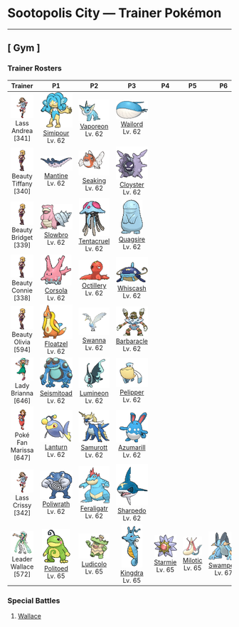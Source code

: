 # Sootopolis City — Trainer Pokémon

---

## [ Gym ]

### Trainer Rosters

| Trainer | P1 | P2 | P3 | P4 | P5 | P6 |
|:-------:|:--:|:--:|:--:|:--:|:--:|:--:|
| ![Lass Andrea](../../assets/trainers/lass.png "Lass Andrea")<br>Lass Andrea [341] | <div class="sprite-cell">![Simipour](../../assets/sprites/simipour/front.gif "Simipour: It prefers places with clean water. When its tuft runs low, it replenishes it by siphoning up water with its tail.")<br>[Simipour](../../pokemon/simipour.md)<br>Lv. 62</div> | <div class="sprite-cell">![Vaporeon](../../assets/sprites/vaporeon/front.gif "Vaporeon: Vaporeon underwent a spontaneous mutation and grew fins and gills that allow it to live underwater. This Pokémon has the ability to freely control water.")<br>[Vaporeon](../../pokemon/vaporeon.md)<br>Lv. 62</div> | <div class="sprite-cell">![Wailord](../../assets/sprites/wailord/front.gif "Wailord: When chasing prey, Wailord herds them by leaping out of the water and making a humongous splash. It is breathtaking to see this Pokémon leaping out of the sea with others in its pod.")<br>[Wailord](../../pokemon/wailord.md)<br>Lv. 62</div> |
| ![Beauty Tiffany](../../assets/trainers/beauty.png "Beauty Tiffany")<br>Beauty Tiffany [340] | <div class="sprite-cell">![Mantine](../../assets/sprites/mantine/front.gif "Mantine: On sunny days, schools of Mantine can be seen elegantly leaping over the sea’s waves. This Pokémon is not bothered by the Remoraid that hitches rides.")<br>[Mantine](../../pokemon/mantine.md)<br>Lv. 62</div> | <div class="sprite-cell">![Seaking](../../assets/sprites/seaking/front.gif "Seaking: Seaking is very protective of its eggs. The male and female will take turns patrolling around their nest and eggs. The guarding of eggs by these Pokémon goes on for over a month.")<br>[Seaking](../../pokemon/seaking.md)<br>Lv. 62</div> | <div class="sprite-cell">![Cloyster](../../assets/sprites/cloyster/front.gif "Cloyster: Cloyster is capable of swimming in the sea. It does so by swallowing water, then jetting it out toward the rear. This Pokémon shoots spikes from its shell using the same system.")<br>[Cloyster](../../pokemon/cloyster.md)<br>Lv. 62</div> |
| ![Beauty Bridget](../../assets/trainers/beauty.png "Beauty Bridget")<br>Beauty Bridget [339] | <div class="sprite-cell">![Slowbro](../../assets/sprites/slowbro/front.gif "Slowbro: Slowbro’s tail has a Shellder firmly attached with a bite. As a result, the tail can’t be used for fishing anymore. This causes Slowbro to grudgingly swim and catch prey instead.")<br>[Slowbro](../../pokemon/slowbro.md)<br>Lv. 62</div> | <div class="sprite-cell">![Tentacruel](../../assets/sprites/tentacruel/front.gif "Tentacruel: Tentacruel has tentacles that can be freely elongated and shortened at will. It ensnares prey with its tentacles and weakens the prey by dosing it with a harsh toxin. It can catch up to 80 prey at the same time.")<br>[Tentacruel](../../pokemon/tentacruel.md)<br>Lv. 62</div> | <div class="sprite-cell">![Quagsire](../../assets/sprites/quagsire/front.gif "Quagsire: Quagsire hunts for food by leaving its mouth wide open in water and waiting for its prey to blunder in unaware. Because the Pokémon does not move, it does not get very hungry.")<br>[Quagsire](../../pokemon/quagsire.md)<br>Lv. 62</div> |
| ![Beauty Connie](../../assets/trainers/beauty.png "Beauty Connie")<br>Beauty Connie [338] | <div class="sprite-cell">![Corsola](../../assets/sprites/corsola/front.gif "Corsola: Clusters of Corsola congregate in warm seas where they serve as ideal hiding places for smaller Pokémon. When the water temperature falls, this Pokémon migrates to the southern seas.")<br>[Corsola](../../pokemon/corsola.md)<br>Lv. 62</div> | <div class="sprite-cell">![Octillery](../../assets/sprites/octillery/front.gif "Octillery: Octillery grabs onto its foe using its tentacles. This Pokémon tries to immobilize it before delivering the finishing blow. If the foe turns out to be too strong, Octillery spews ink to escape.")<br>[Octillery](../../pokemon/octillery.md)<br>Lv. 62</div> | <div class="sprite-cell">![Whiscash](../../assets/sprites/whiscash/front.gif "Whiscash: If Whiscash goes on a wild rampage, it sets off a quake-like tremor with a radius of over three miles. This Pokémon has the ability to predict real earthquakes.")<br>[Whiscash](../../pokemon/whiscash.md)<br>Lv. 62</div> |
| ![Beauty Olivia](../../assets/trainers/beauty.png "Beauty Olivia")<br>Beauty Olivia [594] | <div class="sprite-cell">![Floatzel](../../assets/sprites/floatzel/front.gif "Floatzel: Its flotation sac developed as a result of pursuing aquatic prey. It can double as a rubber raft.")<br>[Floatzel](../../pokemon/floatzel.md)<br>Lv. 62</div> | <div class="sprite-cell">![Swanna](../../assets/sprites/swanna/front.gif "Swanna: Swanna start to dance at dusk. The one dancing in the middle is the leader of the flock.")<br>[Swanna](../../pokemon/swanna.md)<br>Lv. 62</div> | <div class="sprite-cell">![Barbaracle](../../assets/sprites/barbaracle/front.gif "Barbaracle: Barbaracle’s legs and hands have minds of their own, and they will move independently. But they usually follow the head’s orders.")<br>[Barbaracle](../../pokemon/barbaracle.md)<br>Lv. 62</div> |
| ![Lady Brianna](../../assets/trainers/lady.png "Lady Brianna")<br>Lady Brianna [646] | <div class="sprite-cell">![Seismitoad](../../assets/sprites/seismitoad/front.gif "Seismitoad: They shoot paralyzing liquid from their head bumps. They use vibration to hurt their opponents.")<br>[Seismitoad](../../pokemon/seismitoad.md)<br>Lv. 62</div> | <div class="sprite-cell">![Lumineon](../../assets/sprites/lumineon/front.gif "Lumineon: To avoid detection by predators, it crawls along the seafloor using the two fins on its chest.")<br>[Lumineon](../../pokemon/lumineon.md)<br>Lv. 62</div> | <div class="sprite-cell">![Pelipper](../../assets/sprites/pelipper/front.gif "Pelipper: Pelipper searches for food while in flight by skimming the wave tops. This Pokémon dips its large bill in the sea to scoop up food, then swallows everything in one big gulp.")<br>[Pelipper](../../pokemon/pelipper.md)<br>Lv. 62</div> |
| ![Poké Fan Marissa](../../assets/trainers/poke_fan.png "Poké Fan Marissa")<br>Poké Fan Marissa [647] | <div class="sprite-cell">![Lanturn](../../assets/sprites/lanturn/front.gif "Lanturn: Lanturn is known to emit light. If you peer down into the dark sea from a ship at night, you can sometimes see this Pokémon’s light rising from the depths where it swims. It gives the sea an appearance of a starlit night.")<br>[Lanturn](../../pokemon/lanturn.md)<br>Lv. 62</div> | <div class="sprite-cell">![Samurott](../../assets/sprites/samurott/front.gif "Samurott: One swing of the sword incorporated in its armor can fell an opponent. A simple glare from one of them quiets everybody.")<br>[Samurott](../../pokemon/samurott.md)<br>Lv. 62</div> | <div class="sprite-cell">![Azumarill](../../assets/sprites/azumarill/front.gif "Azumarill: Azumarill can make balloons out of air. It makes these air balloons if it spots a drowning Pokémon. The air balloons enable the Pokémon in trouble to breathe.")<br>[Azumarill](../../pokemon/azumarill.md)<br>Lv. 62</div> |
| ![Lass Crissy](../../assets/trainers/lass.png "Lass Crissy")<br>Lass Crissy [342] | <div class="sprite-cell">![Poliwrath](../../assets/sprites/poliwrath/front.gif "Poliwrath: Poliwrath’s highly developed, brawny muscles never grow fatigued, however much it exercises. It is so tirelessly strong, this Pokémon can swim back and forth across the ocean without effort.")<br>[Poliwrath](../../pokemon/poliwrath.md)<br>Lv. 62</div> | <div class="sprite-cell">![Feraligatr](../../assets/sprites/feraligatr/front.gif "Feraligatr: Feraligatr intimidates its foes by opening its huge mouth. In battle, it will kick the ground hard with its thick and powerful hind legs to charge at the foe at an incredible speed.")<br>[Feraligatr](../../pokemon/feraligatr.md)<br>Lv. 62</div> | <div class="sprite-cell">![Sharpedo](../../assets/sprites/sharpedo/front.gif "Sharpedo: Sharpedo can swim at speeds of up to 75 mph by jetting seawater out of its backside. This Pokémon’s drawback is its inability to swim long distances.")<br>[Sharpedo](../../pokemon/sharpedo.md)<br>Lv. 62</div> |
| ![Leader Wallace](../../assets/important_trainers/wallace.png "Leader Wallace")<br>Leader Wallace [572] | <div class="sprite-cell">![Politoed](../../assets/sprites/politoed/front.gif "Politoed: The curled hair on Politoed’s head is proof of its status as a king. It is said that the longer and more curled the hair, the more respect this Pokémon earns from its peers.")<br>[Politoed](../../pokemon/politoed.md)<br>Lv. 65</div> | <div class="sprite-cell">![Ludicolo](../../assets/sprites/ludicolo/front.gif "Ludicolo: Upon hearing an upbeat and cheerful rhythm, the cells in Ludicolo’s body become very energetic and active. Even in battle, this Pokémon will exhibit an amazing amount of power.")<br>[Ludicolo](../../pokemon/ludicolo.md)<br>Lv. 65</div> | <div class="sprite-cell">![Kingdra](../../assets/sprites/kingdra/front.gif "Kingdra: Kingdra sleeps on the seafloor where it is otherwise devoid of life. When a storm arrives, the Pokémon is said to awaken and wander about in search of prey.")<br>[Kingdra](../../pokemon/kingdra.md)<br>Lv. 65</div> | <div class="sprite-cell">![Starmie](../../assets/sprites/starmie/front.gif "Starmie: Starmie swims through water by spinning its star-shaped body as if it were a propeller on a ship. The core at the center of this Pokémon’s body glows in seven colors.")<br>[Starmie](../../pokemon/starmie.md)<br>Lv. 65</div> | <div class="sprite-cell">![Milotic](../../assets/sprites/milotic/front.gif "Milotic: Milotic live at the bottom of large lakes. When this Pokémon’s body glows a vivid pink, it releases a pulsing wave of energy that brings soothing calm to troubled hearts.")<br>[Milotic](../../pokemon/milotic.md)<br>Lv. 65</div> | <div class="sprite-cell">![Swampert](../../assets/sprites/swampert/front.gif "Swampert: Swampert predicts storms by sensing subtle differences in the sounds of waves and tidal winds with its fins. If a storm is approaching, it piles up boulders to protect itself.")<br>[Swampert](../../pokemon/swampert.md)<br>Lv. 67</div> |

### Special Battles

1. [Wallace](special_battles.md#wallace)

